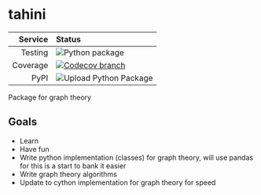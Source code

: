 # tahini

|Service|Status|
| -------------: | :---- |
| Testing        | ![Python package](https://github.com/tahini-dev/tahini/workflows/Python%20package/badge.svg) |
| Coverage       | [![Codecov branch](https://img.shields.io/codecov/c/github/tahini-dev/tahini/master.svg)](https://codecov.io/gh/tahini-dev/tahini) |
| PyPI           | ![Upload Python Package](https://github.com/tahini-dev/tahini/workflows/Upload%20Python%20Package/badge.svg) |

Package for graph theory

## Goals

- Learn
- Have fun
- Write python implementation (classes) for graph theory, will use pandas for this is a start to bank it easier
- Write graph theory algorithms
- Update to cython implementation for graph theory for speed